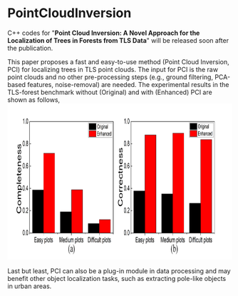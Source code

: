 # PointCloudInversion

C++ codes for "**Point Cloud Inversion: A Novel Approach for the Localization of Trees in Forests from TLS Data**" will be released soon after the publication.

This paper proposes a fast and easy-to-use method (Point Cloud Inversion, PCI) for localizing trees in TLS point clouds. The input for PCI is the raw point clouds and no other pre-processing steps (e.g., ground filtering, PCA-based features, noise-removal) are needed. The experimental results in the TLS-forest benchmark without (Original) and with (Enhanced) PCI are shown as follows,
<img src="https://github.com/GeoVectorMatrix/PointCloudInversion/blob/main/Images/ComCor.png" width="1400" height="350"/><br/>

Last but least, PCI can also be a plug-in module in data processing and may benefit other object localization tasks, such as extracting pole-like objects in urban areas.
